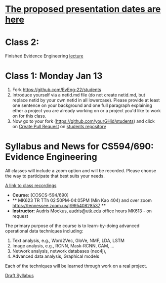 # [The proposed presentation dates are here](https://github.com/EvEng-22/papers/blob/master/README.md)

# Class 2: 
  Finished Evidence Engineering [lecture](https://github.com/EvEng-22/papers/blob/master/course1.pdf)


# Class 1: Monday Jan 13

1. Fork  https://github.com/EvEng-22/students
1. Introduce yourself via a netid.md file (do not create netid.md, but replace netid by     your own netid in all lowercase). Please provide at least one sentence on your background and one full paragraph explaining ether a project you are already working on or a project you'd like to work on for this class. 
1. Now go to your fork (https://github.com/yourGHid/students) and click on [Create Pull Request](https://help.github.com/articles/using-pull-requests/) on [students repository](https://github.com/EvEng-22/students)
       

# Syllabus and News for CS594/690: Evidence Engineering

All classes will include a zoom option and will be recorded. Please choose the way to participate that best suits your needs. 

[A link to class recordings](https://drive.google.com/drive/folders/1AJQezfoaLiUqFShvs6XMrNBSrGABHWeI?usp=sharing)

* **Course:** [COSCS-594/690]
* ** MK623  TR TTh 02:50PM-04:05PM  (Min Kao 404) and over zoom https://tennessee.zoom.us/j/99540828537 **
* **Instructor:** Audris Mockus, [audris@utk.edu](mailto:audris@utk.edu) office hours MK613 - on request


The primary purpose of the course is to learn-by-doing advanced operational data techniques including:
1. Text analysis, e.g., Word2Vec, GloVe, NMF, LDA, LSTM
2. Image analysis, e.g., RCNN, Mask-RCNN, CAM, ...
3. Network analysis, network databases (neo4j), 
4. Advanced data analysis, Graphical models

Each of the techniques will be learned through work on a real project. 

[Draft Syllabus](https://github.com/EvEng-22/news/blob/master/ee.pdf)
